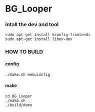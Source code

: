 # BG_Looper

### intall the dev and tool

```
sudo apt-get install kconfig-frontends
sudo apt-get install libev-dev

```
### HOW TO BUILD

#### config
```
./make.sh menuconfig
```
#### make 
```
cd BG_Looper
./make.sh
./build/demo
```